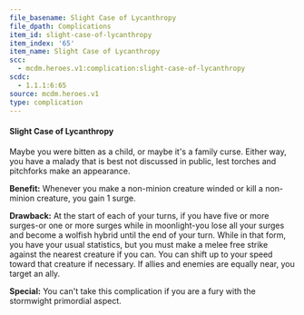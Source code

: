 ```yaml
---
file_basename: Slight Case of Lycanthropy
file_dpath: Complications
item_id: slight-case-of-lycanthropy
item_index: '65'
item_name: Slight Case of Lycanthropy
scc:
  - mcdm.heroes.v1:complication:slight-case-of-lycanthropy
scdc:
  - 1.1.1:6:65
source: mcdm.heroes.v1
type: complication
---
```


#### Slight Case of Lycanthropy

Maybe you were bitten as a child, or maybe it's a family curse. Either way, you have a malady that is best not discussed in public, lest torches and pitchforks make an appearance.

**Benefit:** Whenever you make a non-minion creature winded or kill a non-minion creature, you gain 1 surge.

**Drawback:** At the start of each of your turns, if you have five or more surges-or one or more surges while in moonlight-you lose all your surges and become a wolfish hybrid until the end of your turn. While in that form, you have your usual statistics, but you must make a melee free strike against the nearest creature if you can. You can shift up to your speed toward that creature if necessary. If allies and enemies are equally near, you target an ally.

**Special:** You can't take this complication if you are a fury with the stormwight primordial aspect.
